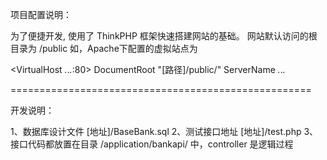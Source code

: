 项目配置说明：

为了便捷开发, 使用了 ThinkPHP 框架快速搭建网站的基础。
网站默认访问的根目录为 /public
如，Apache下配置的虚拟站点为

<VirtualHost *.*.*.*:80>
    DocumentRoot "[路径]/public/"
    ServerName *.*.*.*
</VirtualHost>

====================================================

开发说明：

1、数据库设计文件 [地址]/BaseBank.sql
2、测试接口地址 [地址]/test.php
3、接口代码都放置在目录 /application/bankapi/ 中，controller 是逻辑过程